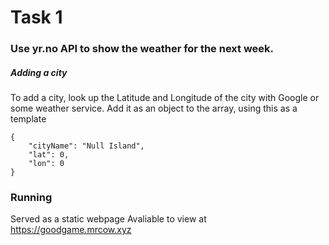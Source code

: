 # Task 1

### Use yr.no API to show the weather for the next week.

##### Adding a city
To add a city, look up the Latitude and Longitude of the city with Google or some weather service.
Add it as an object to the array, using this as a template
```
{
    "cityName": "Null Island",
    "lat": 0,
    "lon": 0
}
```

### Running
Served as a static webpage
Avaliable to view at https://goodgame.mrcow.xyz
